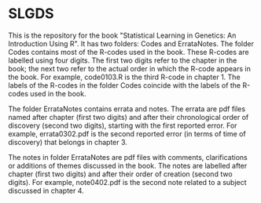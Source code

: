 # SLGDS
This is the repository for the book "Statistical Learning in Genetics: An Introduction Using R". It has two folders: Codes and ErrataNotes. The folder Codes contains most of the R-codes used in the book. These R-codes are labelled using four digits. The first two digits refer to the chapter in the book; the next two refer to the actual order in which the R-code appears in the book. For example, code0103.R is the third R-code in chapter 1. The labels of the R-codes in the folder Codes coincide with the labels of the R-codes used in the book.  

  The folder ErrataNotes contains errata and notes. The errata are pdf files named after chapter (first two digits) and after their chronological order of discovery (second two digits), starting with the first reported error. For example, errata0302.pdf is the second reported error (in terms of time of discovery) that belongs in chapter 3. 
  
  The notes in folder ErrataNotes are pdf files with comments, clarifications or additions of themes discussed in the book. The notes are labelled after chapter (first two digits) and after their order of creation (second two digits). For example, note0402.pdf is the second note related to a subject discussed in chapter 4.  
